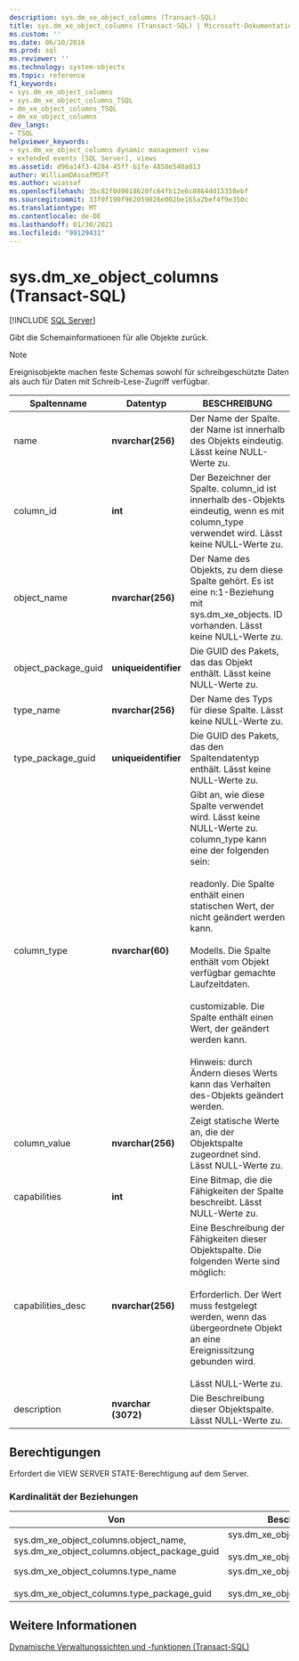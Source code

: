 ```yaml
---
description: sys.dm_xe_object_columns (Transact-SQL)
title: sys.dm_xe_object_columns (Transact-SQL) | Microsoft-Dokumentation
ms.custom: ''
ms.date: 06/10/2016
ms.prod: sql
ms.reviewer: ''
ms.technology: system-objects
ms.topic: reference
f1_keywords:
- sys.dm_xe_object_columns
- sys.dm_xe_object_columns_TSQL
- dm_xe_object_columns_TSQL
- dm_xe_object_columns
dev_langs:
- TSQL
helpviewer_keywords:
- sys.dm_xe_object_columns dynamic management view
- extended events [SQL Server], views
ms.assetid: d96a14f3-4284-45ff-b1fe-4858e540a013
author: WilliamDAssafMSFT
ms.author: wiassaf
ms.openlocfilehash: 3bc82f0d9018620fc64fb12e6c8864dd15358ebf
ms.sourcegitcommit: 33f0f190f962059826e002be165a2bef4f9e350c
ms.translationtype: MT
ms.contentlocale: de-DE
ms.lasthandoff: 01/30/2021
ms.locfileid: "99129431"
---
```

# <a name="sysdm_xe_object_columns-transact-sql"></a>sys.dm_xe_object_columns (Transact-SQL)
[!INCLUDE [SQL Server](../../includes/applies-to-version/sqlserver.md)]

  Gibt die Schemainformationen für alle Objekte zurück.  
  
> [!NOTE]  
>  Ereignisobjekte machen feste Schemas sowohl für schreibgeschützte Daten als auch für Daten mit Schreib-Lese-Zugriff verfügbar.  
  
|Spaltenname|Datentyp|BESCHREIBUNG|  
|-----------------|---------------|-----------------|  
|name|**nvarchar(256)**|Der Name der Spalte. der Name ist innerhalb des Objekts eindeutig. Lässt keine NULL-Werte zu.|  
|column_id|**int**|Der Bezeichner der Spalte. column_id ist innerhalb des-Objekts eindeutig, wenn es mit column_type verwendet wird. Lässt keine NULL-Werte zu.|  
|object_name|**nvarchar(256)**|Der Name des Objekts, zu dem diese Spalte gehört. Es ist eine n:1-Beziehung mit sys.dm_xe_objects. ID vorhanden. Lässt keine NULL-Werte zu.|  
|object_package_guid|**uniqueidentifier**|Die GUID des Pakets, das das Objekt enthält. Lässt keine NULL-Werte zu.|  
|type_name|**nvarchar(256)**|Der Name des Typs für diese Spalte. Lässt keine NULL-Werte zu.|  
|type_package_guid|**uniqueidentifier**|Die GUID des Pakets, das den Spaltendatentyp enthält. Lässt keine NULL-Werte zu.|  
|column_type|**nvarchar(60)**|Gibt an, wie diese Spalte verwendet wird. Lässt keine NULL-Werte zu. column_type kann eine der folgenden sein:<br /><br /> readonly. Die Spalte enthält einen statischen Wert, der nicht geändert werden kann.<br /><br /> Modells. Die Spalte enthält vom Objekt verfügbar gemachte Laufzeitdaten.<br /><br /> customizable. Die Spalte enthält einen Wert, der geändert werden kann.<br /><br /> Hinweis: durch Ändern dieses Werts kann das Verhalten des-Objekts geändert werden.|  
|column_value|**nvarchar(256)**|Zeigt statische Werte an, die der Objektspalte zugeordnet sind. Lässt NULL-Werte zu.|  
|capabilities|**int**|Eine Bitmap, die die Fähigkeiten der Spalte beschreibt. Lässt NULL-Werte zu.|  
|capabilities_desc|**nvarchar(256)**|Eine Beschreibung der Fähigkeiten dieser Objektspalte. Die folgenden Werte sind möglich:<br /><br /> Erforderlich. Der Wert muss festgelegt werden, wenn das übergeordnete Objekt an eine Ereignissitzung gebunden wird.<br /><br /> Lässt NULL-Werte zu.|  
|description|**nvarchar (3072)**|Die Beschreibung dieser Objektspalte. Lässt NULL-Werte zu.|  
  
## <a name="permissions"></a>Berechtigungen  
 Erfordert die VIEW SERVER STATE-Berechtigung auf dem Server.  
  
### <a name="relationship-cardinalities"></a>Kardinalität der Beziehungen  
  
|Von|Beschreibung|Beziehung|  
|----------|--------|------------------|  
|sys.dm_xe_object_columns.object_name, sys.dm_xe_object_columns.object_package_guid|sys.dm_xe_objects.name,<br /><br /> sys.dm_xe_objects.package_guid|n:1|  
|sys.dm_xe_object_columns.type_name<br /><br /> sys.dm_xe_object_columns.type_package_guid|sys.dm_xe_objects.name<br /><br /> sys.dm_xe_objects.package_guid|n:1|  
  
## <a name="see-also"></a>Weitere Informationen  
 [Dynamische Verwaltungssichten und -funktionen &#40;Transact-SQL&#41;](~/relational-databases/system-dynamic-management-views/system-dynamic-management-views.md)  
  
  

